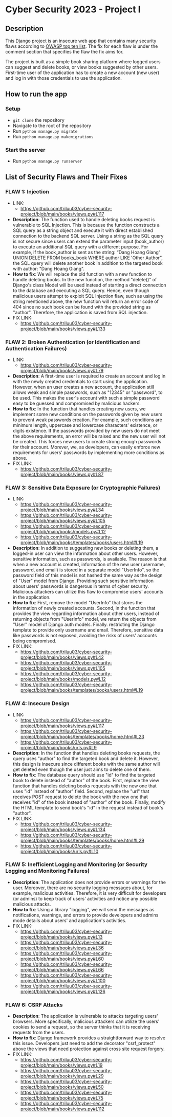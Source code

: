 # Cyber Security 2023 - Project I

## Description

This Django project is an insecure web app that contains many security flaws according to [OWASP top ten list](https://owasp.org/www-project-top-ten/). The fix for each flaw is under the comment section that specifies the flaw the fix aims for.

The project is built as a simple book sharing platform where logged users can suggest and delete books, or view books suggested by other users. First-time user of the application has to create a new account (new user) and log in with those credentials to use the application.

## How to run the app

### Setup

-   `git clone` the repository
-   Navigate to the root of the repository
-   Run `python manage.py migrate`
-   Run `python manage.py makemigrations`

### Start the server

-   Run `python manage.py runserver`

## List of Security Flaws and Their Fixes

### FLAW 1: Injection

-   LINK:
    -   https://github.com/triluu03/cyber-security-project/blob/main/books/views.py#L117
-   **Description**: The function used to handle deleting books request is vulnerable to SQL Injection. This is because the function constructs a SQL query as a string object and execute it with direct established connection to the backend SQL server. Using a string as the SQL query is not secure since users can extend the parameter input (book_author) to execute an additional SQL query with a different purpose. For example, if the book_author is sent as the string: “Dang Hoang Giang' UNION DELETE FROM books_book WHERE author LIKE 'Other Author”, the SQL query will delete another book in addition to the targeted book with author: "Dang Hoang Giang".
-   **How to fix**: We will replace the old function with a new function to handle deleting books. In the new function, the method "delete()" of Django's class Model will be used instead of starting a direct connection to the database and executing a SQL query. Hence, even though malicious users attempt to exploit SQL Injection flaw, such as using the string mentioned above, the new function will return an error code of 404 since no such book can be found with the provided string as "author". Therefore, the application is saved from SQL injection.
-   FIX LINK:
    -   https://github.com/triluu03/cyber-security-project/blob/main/books/views.py#L133

### FLAW 2: Broken Authentication (or Identification and Authentication Failures)

-   LINK:
    -   https://github.com/triluu03/cyber-security-project/blob/main/books/views.py#L79
-   **Description**: A first-time user is required to create an account and log in with the newly created credentials to start using the application. However, when an user creates a new account, the application still allows weak and simple passwords, such as "12345" or "password", to be used. This makes the user's account with such a simple password easy to be guessed and compromised by malicious hackers.
-   **How to fix**: In the function that handles creating new users, we implement some new conditions on the passwords given by new users to prevent weak passwords creation. For example, such conditions are minimum length, uppercase and lowercase characters' existence, or digits existence. If the passwords provided by new users do not meet the above requirements, an error will be raised and the new user will not be created. This forces new users to create strong enough passwords for their account. Morever, we, as developers, can easily enforce new requirements for users' passwords by implementing more conditions as above.
-   FIX LINK:
    -   https://github.com/triluu03/cyber-security-project/blob/main/books/views.py#L87

### FLAW 3: Sensitive Data Exposure (or Cryptographic Failures)

-   LINK:
    -   https://github.com/triluu03/cyber-security-project/blob/main/books/views.py#L34
    -   https://github.com/triluu03/cyber-security-project/blob/main/books/views.py#L105
    -   https://github.com/triluu03/cyber-security-project/blob/main/books/models.py#L12
    -   https://github.com/triluu03/cyber-security-project/blob/main/books/templates/books/users.html#L19
-   **Description**: In addition to suggesting new books or deleting them, a logged-in user can view the information about other users. However, sensitive information, such as passwords, is available. The reason is that when a new account is created, information of the new user (username, password, and email) is stored in a separate model "UserInfo", so the password field of this model is not hashed the same way as the design of "User" model from Django. Providing such sensitive information about users' passwords is dangerous in terms of cyber security. Malicious attackers can utilize this flaw to compromise users' accounts in the application.
-   **How to fix**: First, remove the model "UserInfo" that stores the information of newly created accounts. Second, in the function that provides the view regarding information about other users, instead of returning objects from "UserInfo" model, we return the objects from "User" model of Django auth models. Finally. restricting the Django template to provide only username and email. Therefore, sensitive data like passwords is not exposed, avoiding the risks of users' accounts being compromised.
-   FIX LINK:
    -   https://github.com/triluu03/cyber-security-project/blob/main/books/views.py#L42
    -   https://github.com/triluu03/cyber-security-project/blob/main/books/views.py#L105
    -   https://github.com/triluu03/cyber-security-project/blob/main/books/models.py#L12
    -   https://github.com/triluu03/cyber-security-project/blob/main/books/templates/books/users.html#L19

### FLAW 4: Insecure Design

-   LINK:
    -   https://github.com/triluu03/cyber-security-project/blob/main/books/views.py#L117
    -   https://github.com/triluu03/cyber-security-project/blob/main/books/templates/books/home.html#L23
    -   https://github.com/triluu03/cyber-security-project/blob/main/books/urls.py#L9
-   **Description**: In the function that handles deleting books requests, the query uses "author" to find the targeted book and delete it. However, this design is insecure since different books with the same author will get deleted even though the user just aims to delete one of them.
-   **How to fix**: The database query should use "id" to find the targeted book to delete instead of "author" of the book. First, replace the view function that handles deleting books requests with the new one that uses "id" instead of "author" field. Second, replace the "url" that receives POST request to delete the book with the new one that receives "id" of the book instead of "author" of the book. Finally, modify the HTML template to send book's "id" in the request instead of book's "author".
-   FIX LINK:
    -   https://github.com/triluu03/cyber-security-project/blob/main/books/views.py#L134
    -   https://github.com/triluu03/cyber-security-project/blob/main/books/templates/books/home.html#L29
    -   https://github.com/triluu03/cyber-security-project/blob/main/books/urls.py#L10

### FLAW 5: Inefficient Logging and Monitoring (or Security Logging and Monitoring Failures)

-   **Description**: The application does not provide errors or warnings for the user. Moreover, there are no security logging messages about, for example, malicious activities. Therefore, it is very difficult for developers (or admins) to keep track of users' activities and notice any possible malicious attacks.
-   **How to fix**: Using a library "logging", we will send the messages as notifications, warnings, and errors to provide developers and admins mode details about users' and application's activities.
-   FIX LINK:
    -   https://github.com/triluu03/cyber-security-project/blob/main/books/views.py#L13
    -   https://github.com/triluu03/cyber-security-project/blob/main/books/views.py#L36
    -   https://github.com/triluu03/cyber-security-project/blob/main/books/views.py#L60
    -   https://github.com/triluu03/cyber-security-project/blob/main/books/views.py#L66
    -   https://github.com/triluu03/cyber-security-project/blob/main/books/views.py#L100
    -   https://github.com/triluu03/cyber-security-project/blob/main/books/views.py#L126

### FLAW 6: CSRF Attacks

-   **Description**: The application is vulnerable to attacks targeting users' browsers. More specifically, malicious attackers can utilize the users' cookies to send a request, so the server thinks that it is receiving requests from the users.
-   **How to fix**: Django framework provides a straightforward way to resolve this issue. Developers just need to add the decorator "csrf_protect" above the views that need protection against cross site request forgery.
-   FIX LINK:
    -   https://github.com/triluu03/cyber-security-project/blob/main/books/views.py#L19
    -   https://github.com/triluu03/cyber-security-project/blob/main/books/views.py#L29
    -   https://github.com/triluu03/cyber-security-project/blob/main/books/views.py#L50
    -   https://github.com/triluu03/cyber-security-project/blob/main/books/views.py#L75
    -   https://github.com/triluu03/cyber-security-project/blob/main/books/views.py#L112
